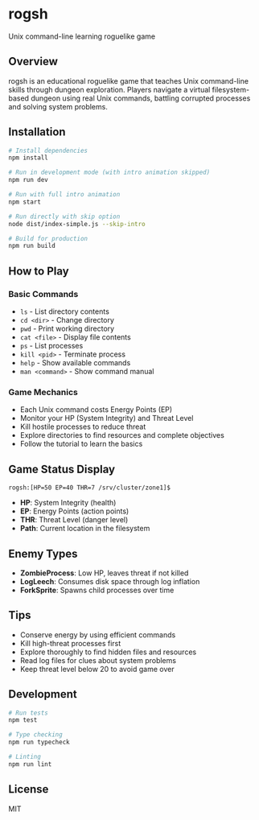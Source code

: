 # rogsh

Unix command-line learning roguelike game

## Overview

rogsh is an educational roguelike game that teaches Unix command-line skills through dungeon exploration. Players navigate a virtual filesystem-based dungeon using real Unix commands, battling corrupted processes and solving system problems.

## Installation

```bash
# Install dependencies
npm install

# Run in development mode (with intro animation skipped)
npm run dev

# Run with full intro animation
npm start

# Run directly with skip option
node dist/index-simple.js --skip-intro

# Build for production
npm run build
```

## How to Play

### Basic Commands

- `ls` - List directory contents
- `cd <dir>` - Change directory
- `pwd` - Print working directory
- `cat <file>` - Display file contents
- `ps` - List processes
- `kill <pid>` - Terminate process
- `help` - Show available commands
- `man <command>` - Show command manual

### Game Mechanics

- Each Unix command costs Energy Points (EP)
- Monitor your HP (System Integrity) and Threat Level
- Kill hostile processes to reduce threat
- Explore directories to find resources and complete objectives
- Follow the tutorial to learn the basics

## Game Status Display

```
rogsh:[HP=50 EP=40 THR=7 /srv/cluster/zone1]$
```

- **HP**: System Integrity (health)
- **EP**: Energy Points (action points)
- **THR**: Threat Level (danger level)
- **Path**: Current location in the filesystem

## Enemy Types

- **ZombieProcess**: Low HP, leaves threat if not killed
- **LogLeech**: Consumes disk space through log inflation
- **ForkSprite**: Spawns child processes over time

## Tips

- Conserve energy by using efficient commands
- Kill high-threat processes first
- Explore thoroughly to find hidden files and resources
- Read log files for clues about system problems
- Keep threat level below 20 to avoid game over

## Development

```bash
# Run tests
npm test

# Type checking
npm run typecheck

# Linting
npm run lint
```

## License

MIT